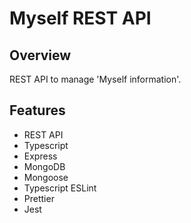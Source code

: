 # Myself REST API

## Overview

REST API to manage 'Myself information'.

## Features

* REST API
* Typescript
* Express
* MongoDB
* Mongoose
* Typescript ESLint
* Prettier
* Jest
